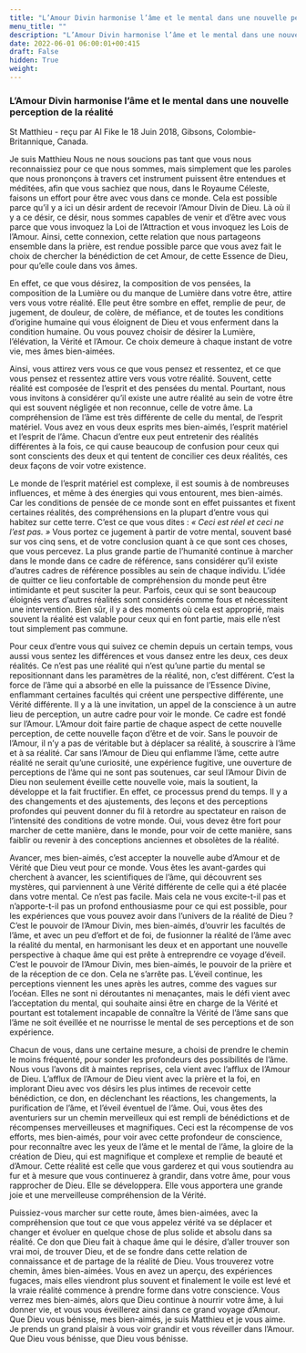```yaml
---
title: "L’Amour Divin harmonise l’âme et le mental dans une nouvelle perception de la réalité"
menu_title: ""
description: "L’Amour Divin harmonise l’âme et le mental dans une nouvelle perception de la réalité"
date: 2022-06-01 06:00:01+00:415
draft: False
hidden: True
weight:
---
```

### L’Amour Divin harmonise l’âme et le mental dans une nouvelle perception de la réalité

St Matthieu - reçu par Al Fike le 18 Juin 2018, Gibsons, Colombie-Britannique, Canada.

Je suis Matthieu Nous ne nous soucions pas tant que vous nous reconnaissiez pour ce que nous sommes, mais simplement que les paroles que nous prononçons à travers cet instrument puissent être entendues et méditées, afin que vous sachiez que nous, dans le Royaume Céleste, faisons un effort pour être avec vous dans ce monde. Cela est possible parce qu’il y a ici un désir ardent de recevoir l’Amour Divin de Dieu. Là où il y a ce désir, ce désir, nous sommes capables de venir et d’être avec vous parce que vous invoquez la Loi de l’Attraction et vous invoquez les Lois de l’Amour. Ainsi, cette connexion, cette relation que nous partageons ensemble dans la prière, est rendue possible parce que vous avez fait le choix de chercher la bénédiction de cet Amour, de cette Essence de Dieu, pour qu’elle coule dans vos âmes.

En effet, ce que vous désirez, la composition de vos pensées, la composition de la Lumière ou du manque de Lumière dans votre être, attire vers vous votre réalité. Elle peut être sombre en effet, remplie de peur, de jugement, de douleur, de colère, de méfiance, et de toutes les conditions d’origine humaine qui vous éloignent de Dieu et vous enferment dans la condition humaine. Ou vous pouvez choisir de désirer la Lumière, l’élévation, la Vérité et l’Amour. Ce choix demeure à chaque instant de votre vie, mes âmes bien-aimées.

Ainsi, vous attirez vers vous ce que vous pensez et ressentez, et ce que vous pensez et ressentez attire vers vous votre réalité. Souvent, cette réalité est composée de l’esprit et des pensées du mental. Pourtant, nous vous invitons à considérer qu’il existe une autre réalité au sein de votre être qui est souvent négligée et non reconnue, celle de votre âme. La compréhension de l’âme est très différente de celle du mental, de l’esprit matériel. Vous avez en vous deux esprits mes bien-aimés, l’esprit matériel et l’esprit de l’âme. Chacun d’entre eux peut entretenir des réalités différentes à la fois, ce qui cause beaucoup de confusion pour ceux qui sont conscients des deux et qui tentent de concilier ces deux réalités, ces deux façons de voir votre existence.

Le monde de l’esprit matériel est complexe, il est soumis à de nombreuses influences, et même à des énergies qui vous entourent, mes bien-aimés. Car les conditions de pensée de ce monde sont en effet puissantes et fixent certaines réalités, des compréhensions en la plupart d’entre vous qui habitez sur cette terre. C’est ce que vous dites : *« Ceci est réel et ceci ne l’est pas. »* Vous portez ce jugement à partir de votre mental, souvent basé sur vos cinq sens, et de votre conclusion quant à ce que sont ces choses, que vous percevez. La plus grande partie de l’humanité continue à marcher dans le monde dans ce cadre de référence, sans considérer qu’il existe d’autres cadres de référence possibles au sein de chaque individu. L’idée de quitter ce lieu confortable de compréhension du monde peut être intimidante et peut susciter la peur. Parfois, ceux qui se sont beaucoup éloignés vers d’autres réalités sont considérés comme fous et nécessitent une intervention. Bien sûr, il y a des moments où cela est approprié, mais souvent la réalité est valable pour ceux qui en font partie, mais elle n’est tout simplement pas commune.

Pour ceux d’entre vous qui suivez ce chemin depuis un certain temps, vous aussi vous sentez les différences et vous dansez entre les deux, ces deux réalités. Ce n’est pas une réalité qui n’est qu’une partie du mental se repositionnant dans les paramètres de la réalité, non, c’est différent. C’est la force de l’âme qui a absorbé en elle la puissance de l’Essence Divine, enflammant certaines facultés qui créent une perspective différente, une Vérité différente. Il y a là une invitation, un appel de la conscience à un autre lieu de perception, un autre cadre pour voir le monde. Ce cadre est fondé sur l’Amour. L’Amour doit faire partie de chaque aspect de cette nouvelle perception, de cette nouvelle façon d’être et de voir. Sans le pouvoir de l’Amour, il n’y a pas de véritable but à déplacer sa réalité, à souscrire à l’âme et à sa réalité. Car sans l’Amour de Dieu qui enflamme l’âme, cette autre réalité ne serait qu’une curiosité, une expérience fugitive, une ouverture de perceptions de l’âme qui ne sont pas soutenues, car seul l’Amour Divin de Dieu non seulement éveille cette nouvelle voie, mais la soutient, la développe et la fait fructifier. En effet, ce processus prend du temps. Il y a des changements et des ajustements, des leçons et des perceptions profondes qui peuvent donner du fil à retordre au spectateur en raison de l’intensité des conditions de votre monde. Oui, vous devez être fort pour marcher de cette manière, dans le monde, pour voir de cette manière, sans faiblir ou revenir à des conceptions anciennes et obsolètes de la réalité.

Avancer, mes bien-aimés, c’est accepter la nouvelle aube d’Amour et de Vérité que Dieu veut pour ce monde. Vous êtes les avant-gardes qui cherchent à avancer, les scientifiques de l’âme, qui découvrent ses mystères, qui parviennent à une Vérité différente de celle qui a été placée dans votre mental. Ce n’est pas facile. Mais cela ne vous excite-t-il pas et n’apporte-t-il pas un profond enthousiasme pour ce qui est possible, pour les expériences que vous pouvez avoir dans l’univers de la réalité de Dieu ? C’est le pouvoir de l’Amour Divin, mes bien-aimés, d’ouvrir les facultés de l’âme, et avec un peu d’effort et de foi, de fusionner la réalité de l’âme avec la réalité du mental, en harmonisant les deux et en apportant une nouvelle perspective à chaque âme qui est prête à entreprendre ce voyage d’éveil. C’est le pouvoir de l’Amour Divin, mes bien-aimés, le pouvoir de la prière et de la réception de ce don. Cela ne s’arrête pas. L’éveil continue, les perceptions viennent les unes après les autres, comme des vagues sur l’océan. Elles ne sont ni déroutantes ni menaçantes, mais le défi vient avec l’acceptation du mental, qui souhaite ainsi être en charge de la Vérité et pourtant est totalement incapable de connaître la Vérité de l’âme sans que l’âme ne soit éveillée et ne nourrisse le mental de ses perceptions et de son expérience.

Chacun de vous, dans une certaine mesure, a choisi de prendre le chemin le moins fréquenté, pour sonder les profondeurs des possibilités de l’âme. Nous vous l’avons dit à maintes reprises, cela vient avec l’afflux de l’Amour de Dieu. L’afflux de l’Amour de Dieu vient avec la prière et la foi, en implorant Dieu avec vos désirs les plus intimes de recevoir cette bénédiction, ce don, en déclenchant les réactions, les changements, la purification de l’âme, et l’éveil éventuel de l’âme. Oui, vous êtes des aventuriers sur un chemin merveilleux qui est rempli de bénédictions et de récompenses merveilleuses et magnifiques. Ceci est la récompense de vos efforts, mes bien-aimés, pour voir avec cette profondeur de conscience, pour reconnaître avec les yeux de l’âme et le mental de l’âme, la gloire de la création de Dieu, qui est magnifique et complexe et remplie de beauté et d’Amour. Cette réalité est celle que vous garderez et qui vous soutiendra au fur et à mesure que vous continuerez à grandir, dans votre âme, pour vous rapprocher de Dieu. Elle se développera. Elle vous apportera une grande joie et une merveilleuse compréhension de la Vérité.

Puissiez-vous marcher sur cette route, âmes bien-aimées, avec la compréhension que tout ce que vous appelez vérité va se déplacer et changer et évoluer en quelque chose de plus solide et absolu dans sa réalité. Ce don que Dieu fait à chaque âme qui le désire, d’aller trouver son vrai moi, de trouver Dieu, et de se fondre dans cette relation de connaissance et de partage de la réalité de Dieu. Vous trouverez votre chemin, âmes bien-aimées. Vous en avez un aperçu, des expériences fugaces, mais elles viendront plus souvent et finalement le voile est levé et la vraie réalité commence à prendre forme dans votre conscience. Vous verrez mes bien-aimés, alors que Dieu continue à nourrir votre âme, à lui donner vie, et vous vous éveillerez ainsi dans ce grand voyage d’Amour. Que Dieu vous bénisse, mes bien-aimés, je suis Matthieu et je vous aime. Je prends un grand plaisir à vous voir grandir et vous réveiller dans l’Amour. Que Dieu vous bénisse, que Dieu vous bénisse.
